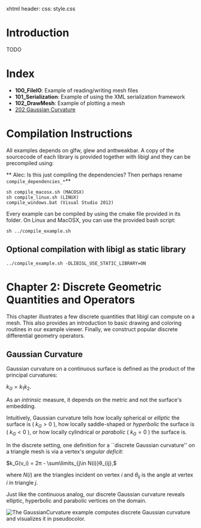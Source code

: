 xhtml header:   <script type="text/javascript" src="http://cdn.mathjax.org/mathjax/latest/MathJax.js?config=TeX-AMS-MML_HTMLorMML"></script>
css: style.css

# Introduction

TODO

# Index

* **100_FileIO**: Example of reading/writing mesh files
* **101_Serialization**: Example of using the XML serialization framework
* **102_DrawMesh**: Example of plotting a mesh
* [202 Gaussian Curvature](#gaus)

# Compilation Instructions

All examples depends on glfw, glew and anttweakbar. A copy
of the sourcecode of each library is provided together with libigl
and they can be precompiled using:

** Alec: Is this just compiling the dependencies? Then perhaps rename `compile_dependencies_*`**

    sh compile_macosx.sh (MACOSX)
    sh compile_linux.sh (LINUX)
    compile_windows.bat (Visual Studio 2012)

Every example can be compiled by using the cmake file provided in its folder.
On Linux and MacOSX, you can use the provided bash script:

    sh ../compile_example.sh

## Optional compilation with libigl as static library

    ../compile_example.sh -DLIBIGL_USE_STATIC_LIBRARY=ON

# Chapter 2: Discrete Geometric Quantities and Operators
This chapter illustrates a few discrete quantities that libigl can compute on a
mesh. This also provides an introduction to basic drawing and coloring routines
in our example viewer. Finally, we construct popular discrete differential
geometry operators.

## <a id=gaus></a> Gaussian Curvature
Gaussian curvature on a continuous surface is defined as the product of the
principal curvatures:

 $k_G = k_1 k_2.$

As an _intrinsic_ measure, it depends on the metric and
not the surface's embedding.

Intuitively, Gaussian curvature tells how locally spherical or _elliptic_ the
surface is ( $k_G>0$ ), how locally saddle-shaped or _hyperbolic_ the surface
is ( $k_G<0$ ), or how locally cylindrical or _parabolic_ ( $k_G=0$ ) the
surface is.

In the discrete setting, one definition for a ``discrete Gaussian curvature''
on a triangle mesh is via a vertex's _angular deficit_:

 $k_G(v_i) = 2π - \sum\limits_{j\in N(i)}θ_{ij},$

where $N(i)$ are the triangles incident on vertex $i$ and $θ_{ij}$ is the angle
at vertex $i$ in triangle $j$.

Just like the continuous analog, our discrete Gaussian curvature reveals
elliptic, hyperbolic and parabolic vertices on the domain.

![The `GaussianCurvature` example computes discrete Gaussian curvature and visualizes it in
pseudocolor.](images/bumpy-gaussian-curvature.jpg)

